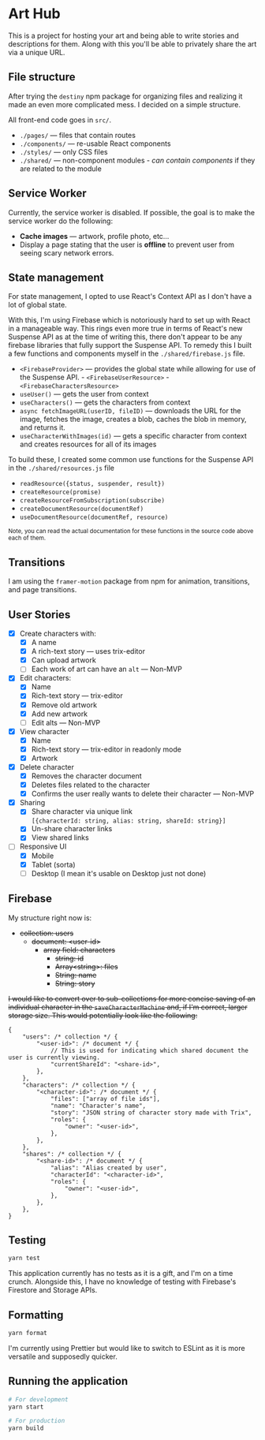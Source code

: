 # Art Hub

This is a project for hosting your art and being able to write stories and descriptions for them. Along with this you'll be able to privately share the art via a unique URL.

## File structure

After trying the `destiny` npm package for organizing files and realizing it made an even more complicated mess. I decided on a simple structure.

All front-end code goes in `src/`.

- `./pages/` — files that contain routes
- `./components/` — re-usable React components
- `./styles/` — only CSS files
- `./shared/` — non-component modules
		- _can contain components_ if they are related to the module

## Service Worker

Currently, the service worker is disabled. If possible, the goal is to make the service worker do the following:

- **Cache images** — artwork, profile photo, etc…
- Display a page stating that the user is **offline** to prevent user from seeing scary network errors.

## State management

For state management, I opted to use React's Context API as I don't have a lot of global state.

With this, I'm using Firebase which is notoriously hard to set up with React in a manageable way. This rings even more true in terms of React's new Suspense API as at the time of writing this, there don't appear to be any firebase libraries that fully support the Suspense API. To remedy this I built a few functions and components myself in the `./shared/firebase.js` file.

- `<FirebaseProvider>` — provides the global state while allowing for use of the Suspense API.
		- `<FirebaseUserResource>`
		- `<FirebaseCharactersResource>`
- `useUser()` — gets the user from context
- `useCharacters()` — gets the characters from context
- `async fetchImageURL(userID, fileID)` — downloads the URL for the image, fetches the image, creates a blob, caches the blob in memory, and returns it.
- `useCharacterWithImages(id)` — gets a specific character from context and creates resources for all of its images

To build these, I created some common use functions for the Suspense API in the `./shared/resources.js` file

- `readResource({status, suspender, result})`
- `createResource(promise)`
- `createResourceFromSubscription(subscribe)`
- `createDocumentResource(documentRef)`
- `useDocumentResource(documentRef, resource)`

<small>Note, you can read the actual documentation for these functions in the source code above each of them.</small>

## Transitions

I am using the `framer-motion` package from npm for animation, transitions, and page transitions.

## User Stories

- [x] Create characters with:
	- [x] A name
	- [x] A rich-text story — uses trix-editor
	- [x] Can upload artwork
	- [ ] Each work of art can have an `alt` — Non-MVP
- [x] Edit characters:
	- [x] Name
	- [x] Rich-text story — trix-editor
	- [x] Remove old artwork
	- [x] Add new artwork
	- [ ] Edit alts — Non-MVP
- [x] View character
	- [x] Name
	- [x] Rich-text story — trix-editor in readonly mode
	- [x] Artwork
- [x] Delete character
  - [x] Removes the character document
  - [x] Deletes files related to the character
  - [x] Confirms the user really wants to delete their character — Non-MVP
- [x] Sharing
	- [x] Share character via unique link <br>
		`[{characterId: string, alias: string, shareId: string}]`
	- [x] Un-share character links
	- [x] View shared links
- [ ] Responsive UI
	- [x] Mobile
	- [x] Tablet (sorta)
	- [ ] Desktop (I mean it's usable on Desktop just not done)

## Firebase

My structure right now is:

- ~~collection: users~~
	- ~~document: \<user-id\>~~
		- ~~array field: characters~~
			- ~~string: id~~
			- ~~Array\<string\>: files~~
			- ~~String: name~~
			- ~~String: story~~

~~I would like to convert over to sub-collections for more concise saving of an individual character in the `saveCharacterMachine` and, if I'm correct, larger storage size. This would potentially look like the following:~~

```json5
{
	"users": /* collection */ {
		"<user-id>": /* document */ {
			// This is used for indicating which shared document the user is currently viewing.
			"currentShareId": "<share-id>",
		},
	},
	"characters": /* collection */ {
		"<character-id>": /* document */ {
			"files": ["array of file ids"],
			"name": "Character's name",
			"story": "JSON string of character story made with Trix",
			"roles": {
				"owner": "<user-id>",
			},
		},
	},
	"shares": /* collection */ {
		"<share-id>": /* document */ {
			"alias": "Alias created by user",
			"characterId": "<character-id>",
			"roles": {
				"owner": "<user-id>",
			},
		},
	},
}
```

## Testing

```bash
yarn test
```

This application currently has no tests as it is a gift, and I'm on a time crunch. Alongside this, I have no knowledge of testing with Firebase's Firestore and Storage APIs.

## Formatting

```bash
yarn format
```

I'm currently using Prettier but would like to switch to ESLint as it is more versatile and supposedly quicker.

## Running the application

```bash
# For development
yarn start

# For production
yarn build
```
